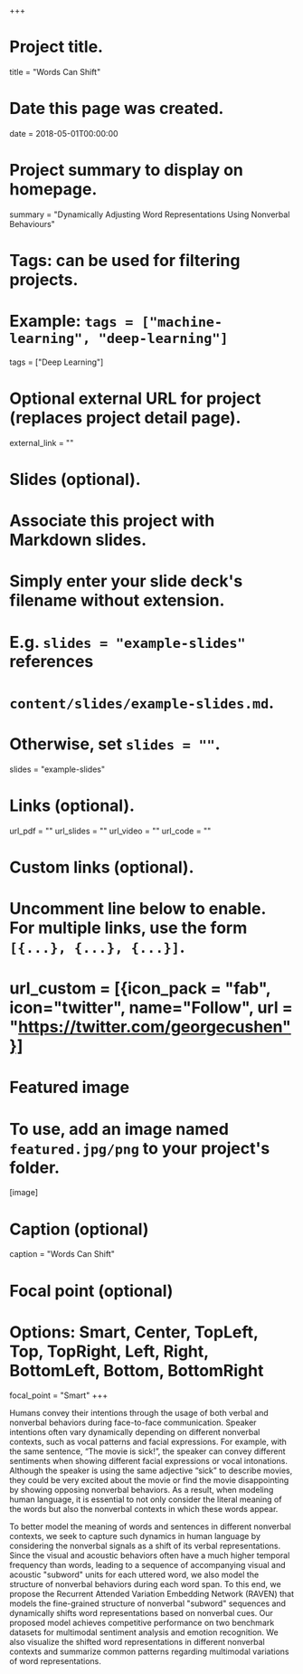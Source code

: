 +++
# Project title.
title = "Words Can Shift"

# Date this page was created.
date = 2018-05-01T00:00:00

# Project summary to display on homepage.
summary = "Dynamically Adjusting Word Representations Using Nonverbal Behaviours"

# Tags: can be used for filtering projects.
# Example: `tags = ["machine-learning", "deep-learning"]`
tags = ["Deep Learning"]

# Optional external URL for project (replaces project detail page).
external_link = ""

# Slides (optional).
#   Associate this project with Markdown slides.
#   Simply enter your slide deck's filename without extension.
#   E.g. `slides = "example-slides"` references 
#   `content/slides/example-slides.md`.
#   Otherwise, set `slides = ""`.
slides = "example-slides"

# Links (optional).
url_pdf = ""
url_slides = ""
url_video = ""
url_code = ""

# Custom links (optional).
#   Uncomment line below to enable. For multiple links, use the form `[{...}, {...}, {...}]`.
# url_custom = [{icon_pack = "fab", icon="twitter", name="Follow", url = "https://twitter.com/georgecushen"}]

# Featured image
# To use, add an image named `featured.jpg/png` to your project's folder. 
[image]
  # Caption (optional)
  caption = "Words Can Shift"
  
  # Focal point (optional)
  # Options: Smart, Center, TopLeft, Top, TopRight, Left, Right, BottomLeft, Bottom, BottomRight
  focal_point = "Smart"
+++

Humans convey their intentions through the usage of both verbal and nonverbal behaviors during face-to-face communication. Speaker intentions often vary dynamically depending on different nonverbal contexts, such as vocal patterns and facial expressions. For example, with the same sentence, “The movie is sick!”, the speaker can convey different sentiments when showing different facial expressions or vocal intonations. Although the speaker is using the same adjective “sick” to describe movies, they could be very excited about the movie or find the movie disappointing by showing opposing nonverbal behaviors. As a result, when modeling human language, it is essential to not only consider the literal meaning of the words but also the nonverbal contexts in which these words appear.

To better model the meaning of words and sentences in different nonverbal contexts, we seek to capture such dynamics in human language by considering the nonverbal signals as a shift of its verbal representations. Since the visual and acoustic behaviors often have a much higher temporal frequency than words, leading to a sequence of accompanying visual and acoustic "subword" units for each uttered word, we also model the structure of nonverbal behaviors during each word span. To this end, we propose the Recurrent Attended Variation Embedding Network (RAVEN) that models the fine-grained structure of nonverbal "subword" sequences and dynamically shifts word representations based on nonverbal cues. Our proposed model achieves competitive performance on two benchmark datasets for multimodal sentiment analysis and emotion recognition. We also visualize the shifted word representations in different nonverbal contexts and summarize common patterns regarding multimodal variations of word representations.